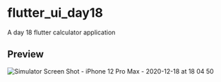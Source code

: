# flutter_ui_day18

A day 18 flutter calculator application

## Preview

![Simulator Screen Shot - iPhone 12 Pro Max - 2020-12-18 at 18 04 50](https://user-images.githubusercontent.com/64217477/102615413-e2edd980-415b-11eb-8080-7552a67b3ca4.png)
